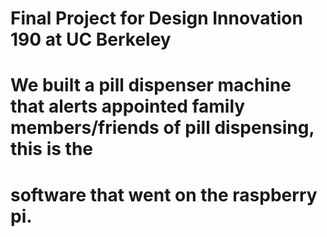 # Final Project for Design Innovation 190 at UC Berkeley
# We built a pill dispenser machine that alerts appointed family members/friends of pill dispensing, this is the 
# software that went on the raspberry pi.
